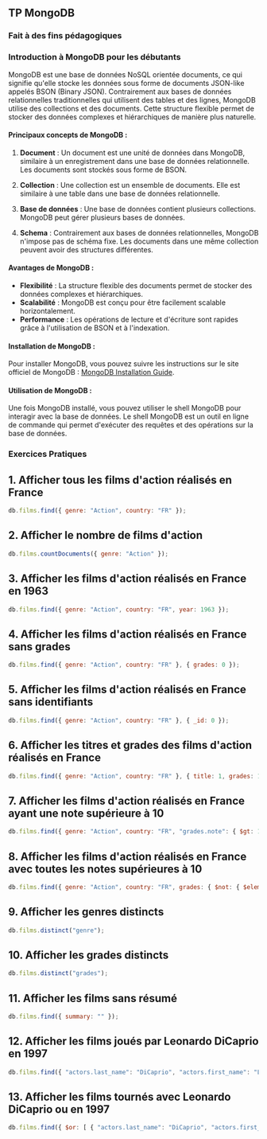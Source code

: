 ## TP MongoDB

### Fait à des fins pédagogiques

### Introduction à MongoDB pour les débutants

MongoDB est une base de données NoSQL orientée documents, ce qui signifie qu'elle stocke les données sous forme de documents JSON-like appelés BSON (Binary JSON). Contrairement aux bases de données relationnelles traditionnelles qui utilisent des tables et des lignes, MongoDB utilise des collections et des documents. Cette structure flexible permet de stocker des données complexes et hiérarchiques de manière plus naturelle.

#### Principaux concepts de MongoDB :

1. **Document** : Un document est une unité de données dans MongoDB, similaire à un enregistrement dans une base de données relationnelle. Les documents sont stockés sous forme de BSON.

2. **Collection** : Une collection est un ensemble de documents. Elle est similaire à une table dans une base de données relationnelle.

3. **Base de données** : Une base de données contient plusieurs collections. MongoDB peut gérer plusieurs bases de données.

4. **Schema** : Contrairement aux bases de données relationnelles, MongoDB n'impose pas de schéma fixe. Les documents dans une même collection peuvent avoir des structures différentes.

#### Avantages de MongoDB :

- **Flexibilité** : La structure flexible des documents permet de stocker des données complexes et hiérarchiques.
- **Scalabilité** : MongoDB est conçu pour être facilement scalable horizontalement.
- **Performance** : Les opérations de lecture et d'écriture sont rapides grâce à l'utilisation de BSON et à l'indexation.

#### Installation de MongoDB :

Pour installer MongoDB, vous pouvez suivre les instructions sur le site officiel de MongoDB : [MongoDB Installation Guide](https://docs.mongodb.com/manual/installation/).

#### Utilisation de MongoDB :

Une fois MongoDB installé, vous pouvez utiliser le shell MongoDB pour interagir avec la base de données. Le shell MongoDB est un outil en ligne de commande qui permet d'exécuter des requêtes et des opérations sur la base de données.

### Exercices Pratiques

## 1. Afficher tous les films d'action réalisés en France
```javascript
db.films.find({ genre: "Action", country: "FR" });
```

## 2. Afficher le nombre de films d'action
```javascript
db.films.countDocuments({ genre: "Action" });
```

## 3. Afficher les films d'action réalisés en France en 1963
```javascript
db.films.find({ genre: "Action", country: "FR", year: 1963 });
```

## 4. Afficher les films d'action réalisés en France sans grades
```javascript
db.films.find({ genre: "Action", country: "FR" }, { grades: 0 });
```

## 5. Afficher les films d'action réalisés en France sans identifiants
```javascript
db.films.find({ genre: "Action", country: "FR" }, { _id: 0 });
```

## 6. Afficher les titres et grades des films d'action réalisés en France
```javascript
db.films.find({ genre: "Action", country: "FR" }, { title: 1, grades: 1, _id: 0 });
```

## 7. Afficher les films d'action réalisés en France ayant une note supérieure à 10
```javascript
db.films.find({ genre: "Action", country: "FR", "grades.note": { $gt: 10 } }, { title: 1, grades: 1, _id: 0 });
```

## 8. Afficher les films d'action réalisés en France avec toutes les notes supérieures à 10
```javascript
db.films.find({ genre: "Action", country: "FR", grades: { $not: { $elemMatch: { note: { $lt: 10 } } } } }, { title: 1, grades: 1, _id: 0 });
```

## 9. Afficher les genres distincts
```javascript
db.films.distinct("genre");
```

## 10. Afficher les grades distincts
```javascript
db.films.distinct("grades");
```

## 11. Afficher les films sans résumé
```javascript
db.films.find({ summary: "" });
```

## 12. Afficher les films joués par Leonardo DiCaprio en 1997
```javascript
db.films.find({ "actors.last_name": "DiCaprio", "actors.first_name": "Leonardo", year: 1997 });
```

## 13. Afficher les films tournés avec Leonardo DiCaprio ou en 1997
```javascript
db.films.find({ $or: [ { "actors.last_name": "DiCaprio", "actors.first_name": "Leonardo" }, { year: 1997 } ] });
```
